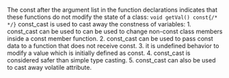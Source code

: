 The const after the argument list in the function declarations indicates that these functions do
not modify the state of a class:
    `void getVal() const{/* */}`
const_cast is used to cast away the constness of variables:
    1. const_cast can be used to can be used to change non-const class members inside a const member function.
    2. const_cast can be used to pass const data to a function that does not receive const.
    3. it is undefined behavior to modify a value which is initially defined as const.
    4. const_cast is considered safer than simple type casting.
    5. const_cast can also be used to cast away volatile attribute.
